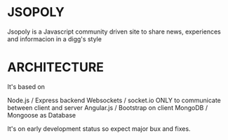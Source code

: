 # JSOPOLY

Jsopoly is a Javascript community driven site to share news, experiences and informacion in a digg's style

# ARCHITECTURE

It's based on

Node.js / Express backend
Websockets / socket.io ONLY to communicate between client and server
Angular.js / Bootstrap on client
MongoDB / Mongoose as Database

It's on early development status so expect major bux and fixes.
